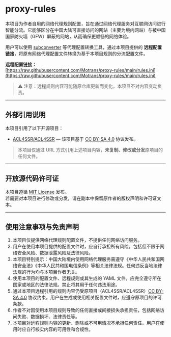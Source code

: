 # proxy-rules

本项目为作者自用的网络代理规则配置，旨在通过网络代理服务对互联网访问进行智能分流。它能够区分在中国大陆可直接访问的网站（主要为境内网站）与被中国国家防火墙（GFW）屏蔽的网站，从而确保更顺畅的网络体验。  

用户可以使用 [subconverter](https://github.com/tindy2013/subconverter) 等代理配置转换工具，通过本项目提供的 **远程配置链接**，将原有网络代理配置文件转换为基于本项目规则的分流配置文件。  

**远程配置链接：**  
[https://raw.githubusercontent.com/Motrans/proxy-rules/main/rules.ini](https://raw.githubusercontent.com/Motrans/proxy-rules/main/rules.ini)  

> ⚠️ 注意：远程规则内容可能随原仓库更新而变化，本项目不对内容变动负责。

---

## 外部引用说明

本项目引用了以下开源项目：

- [ACL4SSR/ACL4SSR](https://github.com/ACL4SSR/ACL4SSR/tree/master) — 该项目基于 [CC BY-SA 4.0](https://creativecommons.org/licenses/by-sa/4.0/) 协议发布。  

> 本项目仅通过 URL 方式引用上述项目内容，**未复制、修改或分发**原项目的任何文件。

---

## 开放源代码许可证

本项目遵循 [MIT License](https://github.com/Motrans/proxy-rules/blob/main/LICENSE) 发布。  
若需要对本项目进行修改或分发，请在副本中保留原作者的版权声明和许可证文本。  

---

## 使用注意事项与免责声明

1. 本项目仅提供网络代理规则配置文件，不提供任何网络访问服务。  
2. 用户在使用本项目提供的配置文件时，应自行承担所有风险，包括但不限于网络安全风险、数据泄露风险及法律风险。  
3. 本项目特别提示：中国大陆境内使用网络代理服务需遵守《中华人民共和国网络安全法》《中华人民共和国电信条例》等相关法律法规。任何违反当地法律法规的行为均与本项目作者无关。  
4. 使用本项目的配置文件、远程规则或其生成的 YAML 文件，应完全遵守所在国家或地区的法律法规。禁止将其用于任何违法用途。  
5. 通过本项目远程引用的规则内容仍受原项目（ACL4SSR/ACL4SSR）[CC BY-SA 4.0](https://creativecommons.org/licenses/by-sa/4.0/) 协议约束。用户在生成或使用相关配置文件时，应遵守原项目的许可条款。  
6. 作者不对因使用本项目规则导致的任何直接或间接损失承担责任，包括网络访问失败、数据损坏、法律责任等。  
7. 本项目对远程规则内容的更新、删除或不可用情况不承担任何责任。用户在使用时应自行核实内容的可用性和合规性。
